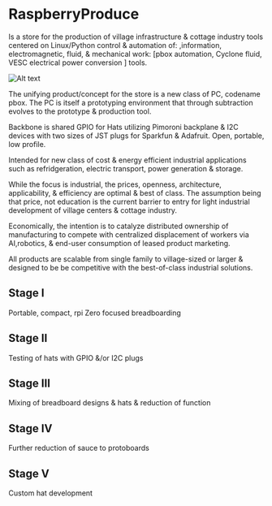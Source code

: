# RaspberryProduce



Is a store for the production of village infrastructure & cottage industry tools centered on Linux/Python control & automation of: ,information, electromagnetic, fluid, & mechanical work: [pbox automation, Cyclone fluid, VESC electrical power conversion ] tools.

![Alt text](https://github.com/theloniustrout/raspberryproduce/tree/master/images/pbox.png)

The unifying product/concept for the store is a new class of PC, codename pbox. The PC is itself a prototyping environment that through subtraction evolves to the prototype & production tool. 

Backbone is shared GPIO for Hats utilizing Pimoroni backplane & I2C devices with two sizes of JST plugs for Sparkfun & Adafruit. Open, portable, low profile.  

Intended for new class of cost & energy efficient industrial applications such as refridgeration, electric transport, power generation & storage.

While the focus is industrial, the prices, openness, architecture, applicability, & efficiency are optimal & best of class. The assumption being that price, not education is the current barrier to entry for light industrial development of village centers & cottage industry.

Economically, the intention is to catalyze distributed ownership of manufacturing to compete with centralized displacement of workers via AI,robotics, & end-user consumption of leased product marketing.

All products are scalable from single family to village-sized or larger & designed to be be competitive with the best-of-class industrial solutions.







## Stage I
Portable, compact, rpi Zero focused breadboarding
## Stage II
Testing of hats with GPIO &/or I2C plugs
## Stage III
Mixing of breadboard designs & hats & reduction of function
## Stage IV
Further reduction of sauce to protoboards
## Stage V
Custom hat development
